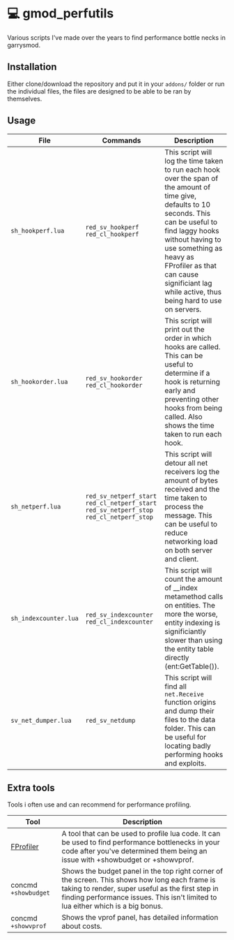 # :computer: gmod_perfutils
Various scripts I've made over the years to find performance bottle necks in garrysmod.

## Installation
Either clone/download the repository and put it in your `addons/` folder or run the individual files, the files are designed to be able to be ran by themselves.

## Usage
| File | Commands | Description |
| --- | --- | --- |
| `sh_hookperf.lua` | `red_sv_hookperf` `red_cl_hookperf` | This script will log the time taken to run each hook over the span of the amount of time give, defaults to 10 seconds. This can be useful to find laggy hooks without having to use something as heavy as FProfiler as that can cause significiant lag while active, thus being hard to use on servers. |
| `sh_hookorder.lua` | `red_sv_hookorder` `red_cl_hookorder` | This script will print out the order in which hooks are called. This can be useful to determine if a hook is returning early and preventing other hooks from being called. Also shows the time taken to run each hook.
`sh_netperf.lua` | `red_sv_netperf_start` `red_cl_netperf_start` `red_sv_netperf_stop` `red_cl_netperf_stop` | This script will detour all net receivers log the amount of bytes received and the time taken to process the message. This can be useful to reduce networking load on both server and client.
| `sh_indexcounter.lua` | `red_sv_indexcounter` `red_cl_indexcounter` | This script will count the amount of __index metamethod calls on entities. The more the worse, entity indexing is significiantly slower than using the entity table directly (ent:GetTable()).
| `sv_net_dumper.lua` | `red_sv_netdump` | This script will find all `net.Receive` function origins and dump their files to the data folder. This can be useful for locating badly performing hooks and exploits. |

## Extra tools
Tools i often use and can recommend for performance profiling.

| Tool  | Description |
| ------------- | ------------- |
| [FProfiler](https://github.com/FPtje/FProfiler)  | A tool that can be used to profile lua code. It can be used to find performance bottlenecks in your code after you've determined them being an issue with +showbudget or +showvprof.  |
| concmd `+showbudget` | Shows the budget panel in the top right corner of the screen. This shows how long each frame is taking to render, super useful as the first step in finding performance issues. This isn't limited to lua either which is a big bonus.  |
| concmd `+showvprof` | Shows the vprof panel, has detailed information about costs. |

